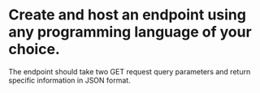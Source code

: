 # Create and host an endpoint using any programming language of your choice.
The endpoint should take two GET request query parameters and return specific information in JSON format.
